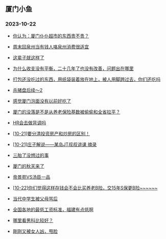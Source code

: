 ## 厦门小鱼 
### 2023-10-22

+ [你认为：厦门仆仆超市的东西贵不贵？](http://bbs.xmfish.com/read-htm-tid-18092837.html)

+ [周末回泉州当有钱人咯泉州消费很适宜](http://bbs.xmfish.com/read-htm-tid-18092915.html)

+ [这辈子就这样了](http://bbs.xmfish.com/read-htm-tid-18092830.html)

+ [为什么收支没有平衡，二十几年了也没有改善，问题出在哪里](http://bbs.xmfish.com/read-htm-tid-18092867.html)

+ [打包还没吃过的东西，用纸袋装着放在地上，被人用脚跨过去，你们还吃吗](http://bbs.xmfish.com/read-htm-tid-18092931.html)

+ [杀猪盘后续～2](http://bbs.xmfish.com/read-htm-tid-18092876.html)

+ [感觉厦门泡面没有以前好吃了](http://bbs.xmfish.com/read-htm-tid-18092884.html)

+ [厦门的没落是不是从养老保险基数被偷偷和全省拉平？](http://bbs.xmfish.com/read-htm-tid-18093024.html)

+ [HR会去做背调吗](http://bbs.xmfish.com/read-htm-tid-18092880.html)

+ [[10-21]要分清投资房产和炒房的区别！](http://bbs.xmfish.com/read-htm-tid-18092965.html)

+ [[10-21]庄子解说——某岛JT叔叔讲课 摘录](http://bbs.xmfish.com/read-htm-tid-18092921.html)

+ [三胎了没想过的事](http://bbs.xmfish.com/read-htm-tid-18092942.html)

+ [厦门的秋天来了](http://bbs.xmfish.com/read-htm-tid-18093002.html)

+ [帝景苑VS汤臣一品](http://bbs.xmfish.com/read-htm-tid-18093085.html)

+ [[10-22]你们觉得这样存钱会不会比买养老B险，交15年S保更B险~~~~~~](http://bbs.xmfish.com/read-htm-tid-18093074.html)

+ [当代中学生被父母骂后](http://bbs.xmfish.com/read-htm-tid-18092906.html)

+ [全国各地的最低工资标准，福建有点低啊](http://bbs.xmfish.com/read-htm-tid-18093120.html)

+ [哪里看男科比较好？](http://bbs.xmfish.com/read-htm-tid-18092954.html)

+ [剛刚又被女人凶，甩脸](http://bbs.xmfish.com/read-htm-tid-18093125.html)

